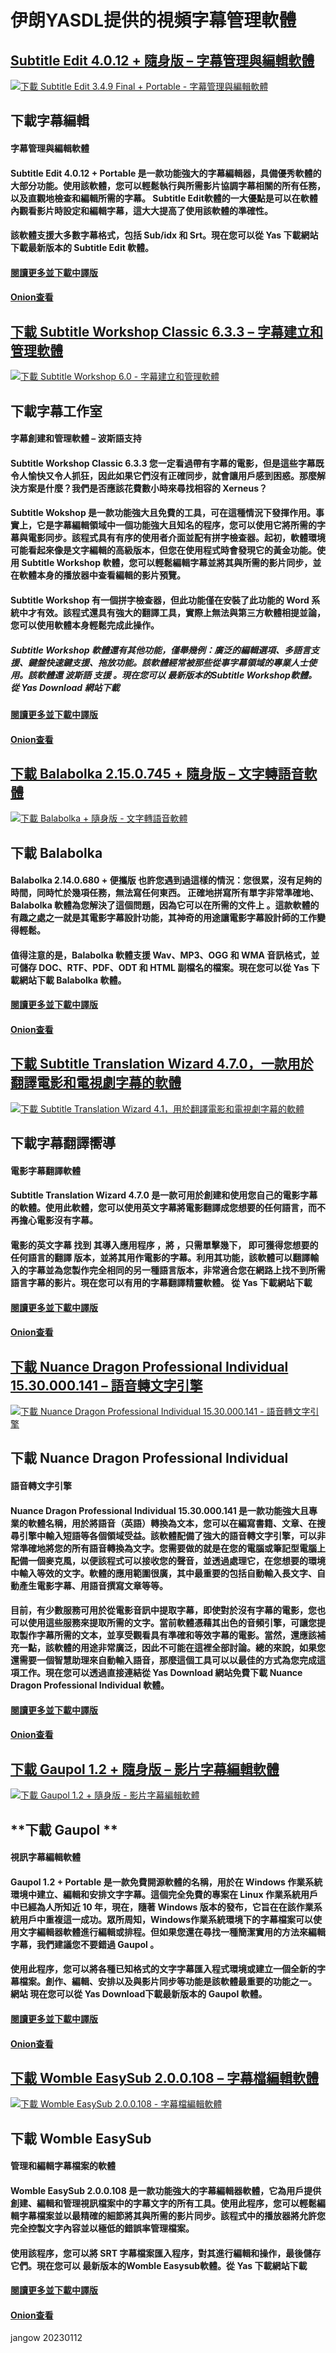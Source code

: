 # 伊朗YASDL提供的視頻字幕管理軟體

## [Subtitle Edit 4.0.12 + 隨身版 – 字幕管理與編輯軟體 ](https://www.yasdl.com/46839/دانلود-subtitle-edit.html)

[![下載 Subtitle Edit 3.4.9 Final + Portable - 字幕管理與編輯軟體](https://bayimg.com/34eb48837debc981b8decc2da01e9250a7e73609.jpg)](http://www.yasdl.com/46839/دانلود-subtitle-edit.html)

 

## **下載字幕編輯** 

#### 字幕管理與編輯軟體 

#### Subtitle Edit  4.0.12 + Portable  是一款功能強大的字幕編輯器，具備優秀軟體的大部分功能。使用該軟體，您可以輕鬆執行與所需影片協調字幕相關的所有任務，以及直觀地檢查和編輯所需的字幕。 Subtitle Edit軟體的一大優點是可以在軟體內觀看影片時設定和編輯字幕，這大大提高了使用該軟體的準確性。 

#### 該軟體支援大多數字幕格式，包括 Sub/idx 和 Srt。現在您可以從 Yas 下載網站下載最新版本的 Subtitle Edit 軟體。 

#### [閱讀更多並下載中譯版](https://filedn.eu/lYLz2pdwCkjfUPJx5zXVHEz/Subtitle%20Edit%204.0.12%20%2B%20%E9%9A%A8%E8%BA%AB%E7%89%88%20%E2%80%93%20%E5%AD%97%E5%B9%95%E7%AE%A1%E7%90%86%E8%88%87%E7%B7%A8%E8%BC%AF%E8%BB%9F%E9%AB%94.html)

#### [Onion查看](http://bcloudwenjxgcxjh6uheyt72a5isimzgg4kv5u74jb2s22y3hzpwh6id.onion/dl/URI:CHK:2qns7gfwhstyoex4hxhndgpm3m:oymtqmkkcqmmp2tqi3okcgsgxtgwqhmhxkwgnhlgey3pg7xv767a:3:5:36318/Subtitle_Edit_4.0.12____________________________________________.html) 



## [下載 Subtitle Workshop Classic 6.3.3 – 字幕建立和管理軟體 ](https://www.yasdl.com/47899/دانلود-subtitle-workshop.html)

 

[![下載 Subtitle Workshop 6.0 - 字幕建立和管理軟體](https://bayimg.com/5c190e190e8c7f098d674f4a588c8a151d2bad2c.jpg)](http://www.yasdl.com/47899/دانلود-subtitle-workshop.html)

## **下載字幕工作室** 

#### 字幕創建和管理軟體 – 波斯語支持 

#### **Subtitle Workshop Classic**  6.3.3 您一定看過帶有字幕的電影，但是這些字幕既令人愉快又令人抓狂，因此如果它們沒有正確同步，就會讓用戶感到困惑。那麼解決方案是什麼？我們是否應該花費數小時來尋找相容的 Xerneus？ 

####  **Subtitle Wokshop** 是一款功能強大且免費的工具，可在這種情況下發揮作用。事實上，它是字幕編輯領域中一個功能強大且知名的程序，您可以使用它將所需的字幕與電影同步。該程式具有有序的使用者介面並配有拼字檢查器。起初，軟體環境可能看起來像是文字編輯的高級版本，但您在使用程式時會發現它的黃金功能。使用 Subtitle Workshop 軟體，您可以輕鬆編輯字幕並將其與所需的影片同步，並在軟體本身的播放器中查看編輯的影片預覽。 

####  Subtitle Workshop 有一個拼字檢查器，但此功能僅在安裝了此功能的 Word 系統中才有效。該程式還具有強大的翻譯工具，實際上無法與第三方軟體相提並論，您可以使用軟體本身輕鬆完成此操作。 

#####  Subtitle Workshop 軟體還有其他功能，僅舉幾例：廣泛的編輯選項、多語言支援、鍵盤快速鍵支援、拖放功能。該軟體經常被那些從事字幕領域的專業人士使用。該軟體還 **波斯語** 支援 。現在您可以 **最新版本的Subtitle Workshop軟體。** 從 Yas Download 網站下載 

  

#### [閱讀更多並下載中譯版](https://filedn.eu/lYLz2pdwCkjfUPJx5zXVHEz/Subtitle%20Workshop%20Classic%206.3.3%20%E2%80%93%20%E5%AD%97%E5%B9%95%E5%BB%BA%E7%AB%8B%E5%92%8C%E7%AE%A1%E7%90%86%E8%BB%9F%E9%AB%94.html)

#### [Onion查看](http://bcloudwenjxgcxjh6uheyt72a5isimzgg4kv5u74jb2s22y3hzpwh6id.onion/dl/URI:CHK:pmrwie7cmlis7ub6zbp7i64mhy:tv7f7hqcmkbudmlngg4vtorqwuar5sutki5xtlktvuiszeb63rca:3:5:28668/Subtitle_Workshop_Classic_6.3.3________________________________.html)



## [下載 Balabolka 2.15.0.745 + 隨身版 – 文字轉語音軟體 ](https://www.yasdl.com/21044/دانلود-نرم-افزار-balabolka.html)



[![下載 Balabolka + 隨身版 - 文字轉語音軟體](https://bayimg.com/9a963ad01e37e8c49e450c3c3a64e7729acda0ce.jpg)](http://www.yasdl.com/21044/دانلود-نرم-افزار-balabolka.html)

 

## **下載 Balabolka** 

 

#### Balabolka  2.14.0.680 + 便攜版 也許您遇到過這樣的情況：您很累，沒有足夠的時間，同時忙於幾項任務，無法寫任何東西。 正確地拼寫所有單字非常準確地、 Balabolka 軟體為您解決了這個問題，因為它可以在所需的文件上 。這款軟體的有趣之處之一就是其電影字幕設計功能，其神奇的用途讓電影字幕設計師的工作變得輕鬆。 

#### 值得注意的是，Balabolka 軟體支援 Wav、MP3、OGG 和 WMA 音訊格式，並可儲存 DOC、RTF、PDF、ODT 和 HTML 副檔名的檔案。現在您可以從 Yas 下載網站下載 Balabolka 軟體。 

 

#### [閱讀更多並下載中譯版](https://filedn.eu/lYLz2pdwCkjfUPJx5zXVHEz/Balabolka%202.15.0.745%20%2B%20%E9%9A%A8%E8%BA%AB%E7%89%88%20%E2%80%93%20%E6%96%87%E5%AD%97%E8%BD%89%E8%AA%9E%E9%9F%B3%E8%BB%9F%E9%AB%94.html)

#### [Onion查看](http://bcloudwenjxgcxjh6uheyt72a5isimzgg4kv5u74jb2s22y3hzpwh6id.onion/dl/URI:CHK:gdoyglarpbdk66a5edqgdxhtkq:zzu6maeqrq5esl7g32whnrmbnqmkblubd7r2pt6k6r7n55lxdesa:3:5:26379/Balabolka_2.15.0.745______________________________________.html) 



## [下載 Subtitle Translation Wizard 4.7.0，一款用於翻譯電影和電視劇字幕的軟體 ](https://www.yasdl.com/2166/دانلود-subtitle-translation-wizard.html)



[![下載 Subtitle Translation Wizard 4.1，用於翻譯電影和電視劇字幕的軟體](https://bayimg.com/7dc47310c71005c03d9c373d0dac98905f592d1a.jpg)](http://www.yasdl.com/2166/دانلود-subtitle-translation-wizard.html)

 

##  **下載字幕翻譯嚮導** 

#### 電影字幕翻譯軟體

#### **Subtitle Translation Wizard**  4.7.0 是一款可用於創建和使用您自己的電影字幕的軟體。使用此軟體，您可以使用英文字幕將電影翻譯成您想要的任何語言，而不再擔心電影沒有字幕。 

#### 電影的英文字幕 **找到** 其導入應用程序 **，將** ，只需單擊幾下， **即可獲得您想要的任何語言的翻譯** 版本，並將其用作電影的字幕。利用其功能，該軟體可以翻譯輸入的字幕並為您製作完全相同的另一種語言版本，非常適合您在網路上找不到所需語言字幕的影片。現在您可以有用的字幕翻譯精靈軟體。 從 Yas 下載網站下載 

  

#### [閱讀更多並下載中譯版](https://filedn.eu/lYLz2pdwCkjfUPJx5zXVHEz/Subtitle%20Translation%20Wizard%204.7.0%EF%BC%8C%E4%B8%80%E6%AC%BE%E7%94%A8%E6%96%BC%E7%BF%BB%E8%AD%AF%E9%9B%BB%E5%BD%B1%E5%92%8C%E9%9B%BB%E8%A6%96%E5%8A%87%E5%AD%97%E5%B9%95%E7%9A%84%E8%BB%9F%E9%AB%94.html)

#### [Onion查看](https://www.blackhost.xyz/srv/fup/uploads/Subtitle%20Translation%20Wizard%204.7.0.html) 



## [下載 Nuance Dragon Professional Individual 15.30.000.141 – 語音轉文字引擎 ](https://www.yasdl.com/202903/دانلود-nuance-dragon.html)



[![下載 Nuance Dragon Professional Individual 15.30.000.141 - 語音轉文字引擎](https://bayimg.com/f22ed8d685476a3a9181849b112905afce57d48d.jpg)](https://www.yasdl.com/202903/دانلود-nuance-dragon.html)

 

## **下載 Nuance Dragon Professional Individual** 

#### 語音轉文字引擎 

#### **Nuance Dragon Professional Individual**  15.30.000.141  是一款功能強大且專業的軟體名稱，用於將語音（英語）轉換為文本，您可以在編寫書籍、文章、在搜尋引擎中輸入短語等各個領域受益。該軟體配備了強大的語音轉文字引擎，可以非常準確地將您的所有語音轉換為文字。您需要做的就是在您的電腦或筆記型電腦上配備一個麥克風，以便該程式可以接收您的聲音，並透過處理它，在您想要的環境中輸入等效的文字。軟體的應用範圍很廣，其中最重要的包括自動輸入長文字、自動產生電影字幕、用語音撰寫文章等等。 

#### 目前，有少數服務可用於從電影音訊中提取字幕，即使對於沒有字幕的電影，您也可以使用這些服務來提取所需的文字。當前軟體憑藉其出色的音頻引擎，可讓您提取製作字幕所需的文本，並享受觀看具有準確和等效字幕的電影。當然，還應該補充一點，該軟體的用途非常廣泛，因此不可能在這裡全部討論。總的來說，如果您還需要一個智慧助理來自動輸入語音，那麼這個工具可以以最佳的方式為您完成這項工作。現在您可以透過直接連結從 Yas Download 網站免費下載 Nuance Dragon Professional Individual 軟體。 

  

#### [閱讀更多並下載中譯版](https://filedn.eu/lYLz2pdwCkjfUPJx5zXVHEz/Nuance%20Dragon%20Professional%20Individual%2015.30.000.141%20%E2%80%93%20%E8%AA%9E%E9%9F%B3%E8%BD%89%E6%96%87%E5%AD%97%E5%BC%95%E6%93%8E.html)

#### [Onion查看](http://www.blackhost.xyz/srv/fup/uploads/Nuance%20Dragon%20Professional%20Individual%2015.30.000.141%20%E2%80%93%20%E8%AA%9E%E9%9F%B3%E8%BD%89%E6%96%87%E5%AD%97%E5%BC%95%E6%93%8E.html) 



## [下載 Gaupol 1.2 + 隨身版 – 影片字幕編輯軟體 ](https://www.yasdl.com/140200/دانلود-gaupol.html)



[![下載 Gaupol 1.2 + 隨身版 - 影片字幕編輯軟體](https://bayimg.com/f77245b745a7f46c5bc324d3c9e17568fd61e43a.jpg)](http://www.yasdl.com/140200/دانلود-gaupol.html)

 

## **下載 Gaupol  **

#### 視訊字幕編輯軟體 

####  Gaupol  1.2 + Portable 是一款免費開源軟體的名稱，用於在 Windows 作業系統環境中建立、編輯和安排文字字幕。這個完全免費的專案在 Linux 作業系統用戶中已經為人所知近 10 年，現在，隨著  Windows  版本的發布，它旨在在該作業系統用戶中重複這一成功。眾所周知，Windows作業系統環境下的字幕檔案可以使用文字編輯器軟體進行編輯或排程。但如果您還在尋找一種簡潔實用的方法來編輯字幕，我們建議您不要錯過 Gaupol  。 

#### 使用此程序，您可以將各種已知格式的文字字幕匯入程式環境或建立一個全新的字幕檔案。創作、編輯、安排以及與影片同步等功能是該軟體最重要的功能之一。 網站 現在您可以從 Yas Download下載最新版本的 Gaupol 軟體。 

  

#### [閱讀更多並下載中譯版](https://filedn.eu/lYLz2pdwCkjfUPJx5zXVHEz/Gaupol%201.2%20%2B%20%E9%9A%A8%E8%BA%AB%E7%89%88%20%E2%80%93%20%E5%BD%B1%E7%89%87%E5%AD%97%E5%B9%95%E7%B7%A8%E8%BC%AF%E8%BB%9F%E9%AB%94.html) 

#### [Onion查看](https://www.blackhost.xyz/srv/fup/uploads/Gaupol%201.2%20+%20%E9%9A%A8%E8%BA%AB%E7%89%88%20%E2%80%93%20%E5%BD%B1%E7%89%87%E5%AD%97%E5%B9%95%E7%B7%A8%E8%BC%AF%E8%BB%9F%E9%AB%94.html) 



## [下載 Womble EasySub 2.0.0.108 – 字幕檔編輯軟體 ](https://www.yasdl.com/49895/دانلود-womble-easysub.html)



[![下載 Womble EasySub 2.0.0.108 - 字幕檔編輯軟體](https://bayimg.com/5c417b9de74b166e43a2d4d9b1378dcf08f5e6bb.jpg)](http://www.yasdl.com/49895/دانلود-womble-easysub.html)

## **下載 Womble EasySub** 

#### 管理和編輯字幕檔案的軟體

#### **Womble EasySub 2.0.0.108** 是一款功能強大的字幕編輯器軟體，它為用戶提供創建、編輯和管理視訊檔案中的字幕文字的所有工具。使用此程序，您可以輕鬆編輯字幕檔案並以最精確的細節將其與所需的影片同步。該程式中的播放器將允許您完全控製文字內容並以極低的錯誤率管理檔案。 

####  使用該程序，您可以將 SRT 字幕檔案匯入程序，對其進行編輯和操作，最後儲存它們。現在您可以 最新版本的Womble Easysub軟體。從 Yas 下載網站下載 

  

#### [閱讀更多並下載中譯版](https://filedn.eu/lYLz2pdwCkjfUPJx5zXVHEz/Womble%20EasySub%202.0.0.108%20%E2%80%93%20%E5%AD%97%E5%B9%95%E6%AA%94%E7%B7%A8%E8%BC%AF%E8%BB%9F%E9%AB%94.html)

#### [Onion查看](https://www.blackhost.xyz/srv/fup/uploads/Womble%20EasySub%202.0.0.108%20%E2%80%93%20%E5%AD%97%E5%B9%95%E6%AA%94%E7%B7%A8%E8%BC%AF%E8%BB%9F%E9%AB%94.html) 

jangow 20230112

